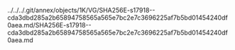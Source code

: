 ../../../.git/annex/objects/1K/VG/SHA256E-s17918--cda3dbd285a2b65894758565a565e7bc2e7c3696225af7b5bd01454240df0aea.md/SHA256E-s17918--cda3dbd285a2b65894758565a565e7bc2e7c3696225af7b5bd01454240df0aea.md